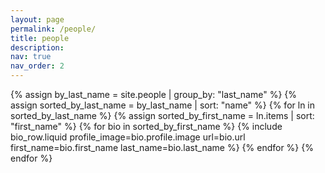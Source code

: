 ```yaml
---
layout: page
permalink: /people/
title: people
description:
nav: true
nav_order: 2
---
```

<!-- _pages/people.md -->

{% assign by_last_name = site.people | group_by: "last_name" %}
{% assign sorted_by_last_name = by_last_name | sort: "name" %}
{% for ln in sorted_by_last_name %}
  {% assign sorted_by_first_name = ln.items | sort: "first_name" %}
  {% for bio in sorted_by_first_name %}
    {% include bio_row.liquid profile_image=bio.profile.image url=bio.url first_name=bio.first_name last_name=bio.last_name %}
  {% endfor %}
{% endfor %}
